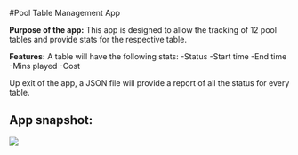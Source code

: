 #Pool Table Management App

**Purpose of the app:**
This app is designed to allow the tracking of 12 pool tables and provide stats for the respective table. 

**Features:**
A table will have the following stats:
-Status
-Start time
-End time
-Mins played
-Cost

Up exit of the app, a JSON file will provide a report of all the status for every table.


## App snapshot: 
![](snapshot_4.gif)
